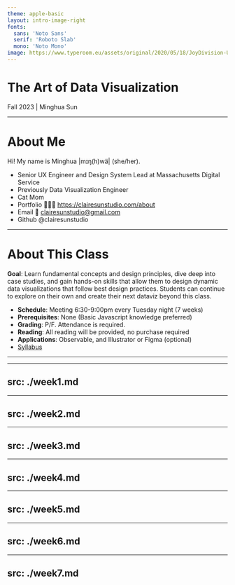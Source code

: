 ```yaml
---
theme: apple-basic
layout: intro-image-right
fonts:
  sans: 'Noto Sans'
  serif: 'Roboto Slab'
  mono: 'Noto Mono'
image: https://www.typeroom.eu/assets/original/2020/05/18/JoyDivision-UnknownPleasures-B1.jpg
---
```



# The Art of Data Visualization

Fall 2023 | Minghua Sun

<!-- The "Unknown Pleasures" album cover has been widely imitated and referenced in popular culture. Its influence extends beyond the realm of music, making it a symbol of a design classic. It was a dataviz created by radio astronomer Harold Craft in 1970. The lines are data measures of radio waves emitted by a pulsar, a type of rotating neutron star. Graphic designer, Peter Saville, has turned it into this iconic cover artwork, which became one of the most recognizable and enduring album covers in the history of music -->

---

# About Me

Hi! My name is Minghua |mɪŋ(h)wä| (she/her). 

- Senior UX Engineer and Design System Lead at Massachusetts Digital Service
- Previously Data Visualization Engineer
- Cat Mom
- Portfolio 👩🏻‍💻 https://clairesunstudio.com/about
- Email 📧 clairesunstudio@gmail.com
- Github <logos-github /> @clairesunstudio

---

# About This Class

**Goal**: Learn fundamental concepts and design principles, dive deep into case studies, and gain hands-on skills that allow them to design dynamic data visualizations that follow best design practices. Students can continue to explore on their own and create their next dataviz beyond this class. 
- **Schedule**: Meeting 6:30-9:00pm every Tuesday night (7 weeks)
- **Prerequisites**: None (Basic Javascript knowledge preferred)
- **Grading**: P/F. Attendance is required.
- **Reading**: All reading will be provided, no purchase required
- **Applications**: Observable, and Illustrator or Figma (optional)
- [Syllabus](https://docs.google.com/document/d/1wNakUIx7uloN2_17R4Xqoy196lmVDqsB2q54mnba8Og/edit)

---

---
src: ./week1.md
---

---
src: ./week2.md
---

---
src: ./week3.md
---

---
src: ./week4.md
---

---
src: ./week5.md
---

---
src: ./week6.md
---

---
src: ./week7.md
---

